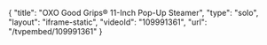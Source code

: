 {
    "title": "OXO Good Grips&reg; 11-Inch Pop-Up Steamer",
    "type": "solo",
    "layout": "iframe-static",
    "videoId": "109991361",
    "url": "\/tvpembed\/109991361"
}